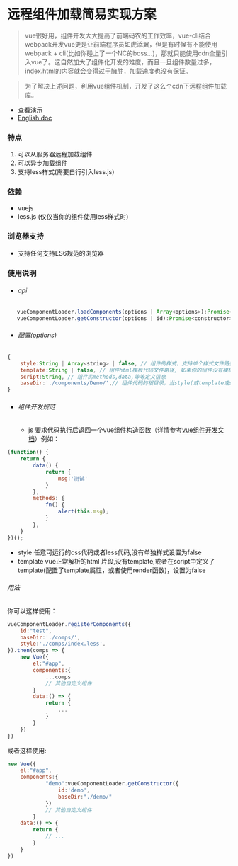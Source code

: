 # 远程组件加载简易实现方案
> vue很好用，组件开发大大提高了前端码农的工作效率，vue-cli结合webpack开发vue更是让前端程序员如虎添翼，但是有时候有不能使用webpack + cli(比如你碰上了一个NC的boss...)，那就只能使用cdn全量引入vue了。这自然加大了组件化开发的难度，而且一旦组件数量过多，index.html的内容就会变得过于臃肿，加载速度也没有保证。

> 为了解决上述问题，利用vue组件机制，开发了这么个cdn下远程组件加载库。
- [查看演示](https://bug4j.github.io/vue-cdn-component-loader/demo/index.html)
- [English doc](README-EN.md)

### 特点

 1. 可以从服务器远程加载组件
 2. 可以异步加载组件
 3. 支持less样式(需要自行引入less.js)

### 依赖
 - vuejs
 - less.js (仅仅当你的组件使用less样式时)

### 浏览器支持

 - 支持任何支持ES6规范的浏览器

### 使用说明
 - ###### api
 ```javascript
	vueComponentLoader.loadComponents(options | Array<options>):Promise<components:{id:constructor}>
	vueComponentLoader.getConstructor(options | id):Promise<constructor>
 ```
 - ###### 配置(options)
```javascript
{
	style:String | Array<string> | false, // 组件的样式，支持单个样式文件路径，或者多个样式文件路径数据,如果组件没有单独的样式，设置为 false
	template:String | false, // 组件html模板代码文件路径, 如果你的组件没有模板，或着 模板在 script 里面 或者使用函数式组件，设置为false
	script:String, // 组件的methods,data,等等定义信息
	baseDir:'./components/Demo/',// 组件代码的根目录，当style(或template或script) 没有配置时，默认会读取baseDir 下的 index.css(或 index.html 或 index.js)。
}
```
- ###### 组件开发规范
	- js 要求代码执行后返回一个vue组件构造函数（详情参考[vue组件开发文档](https://cn.vuejs.org/v2/guide/components-registration.html)）例如：
```javascript
(function() {
    return {
        data() {
            return {
                msg:'测试'
            }
        },
        methods: {
            fn() {
                alert(this.msg);
            }
        },
    }
})();
```
- style 任意可运行的css代码或者less代码,没有单独样式设置为false
- template vue正常解析的html 片段,没有template,或者在script中定义了template(配置了template属性，或者使用render函数)，设置为false

###### 用法
 你可以这样使用：
```javascript
vueComponentLoader.registerComponents({
    id:"test",
    baseDir:'./comps/',
    style:'./comps/index.less',
}).then(comps => {
	new Vue({
		el:"#app",
		components:{
			...comps
			// 其他自定义组件
		}
		data:() => {
			return {
				...
			}
		}
	})
})
```
或者这样使用:
```javascript
new Vue({
	el:"#app",
	components:{
			"demo":vueComponentLoader.getConstructor({
				id:'demo',
				baseDir:"./demo/"
			})
			// 其他自定义组件
		}
	data:() => {
		return {
			// ...
		}
	}
})
```